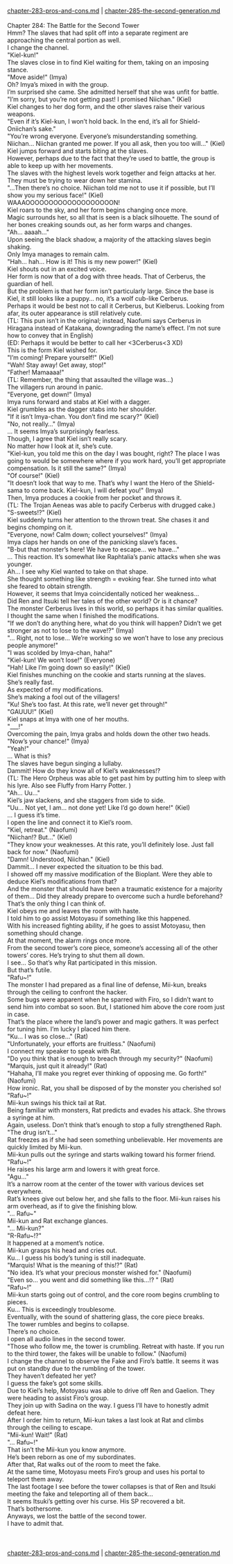 [chapter-283-pros-and-cons.md](./chapter-283-pros-and-cons.md) | [chapter-285-the-second-generation.md](./chapter-285-the-second-generation.md) <br/>
<br/>
Chapter 284: The Battle for the Second Tower<br/>
Hmm? The slaves that had split off into a separate regiment are approaching the central portion as well.<br/>
I change the channel.<br/>
"Kiel-kun!"<br/>
The slaves close in to find Kiel waiting for them, taking on an imposing stance.<br/>
"Move aside!" (Imya)<br/>
Oh? Imya’s mixed in with the group.<br/>
I’m surprised she came. She admitted herself that she was unfit for battle.<br/>
"I’m sorry, but you’re not getting past! I promised Niichan." (Kiel)<br/>
Kiel changes to her dog form, and the other slaves raise their various weapons.<br/>
"Even if it’s Kiel-kun, I won’t hold back. In the end, it’s all for Shield-Oniichan’s sake."<br/>
"You’re wrong everyone. Everyone’s misunderstanding something. Niichan… Niichan granted me power. If you all ask, then you too will…" (Kiel)<br/>
Kiel jumps forward and starts biting at the slaves.<br/>
However, perhaps due to the fact that they’re used to battle, the group is able to keep up with her movements.<br/>
The slaves with the highest levels work together and feign attacks at her.<br/>
They must be trying to wear down her stamina.<br/>
"…Then there’s no choice. Niichan told me not to use it if possible, but I’ll show you my serious face!" (Kiel)<br/>
WAAAOOOOOOOOOOOOOOOOOOON!<br/>
Kiel roars to the sky, and her form begins changing once more.<br/>
Magic surrounds her, so all that is seen is a black silhouette. The sound of her bones creaking sounds out, as her form warps and changes.<br/>
"Ah… aaaah…"<br/>
Upon seeing the black shadow, a majority of the attacking slaves begin shaking.<br/>
Only Imya manages to remain calm.<br/>
"Hah… hah… How is it! This is my new power!" (Kiel)<br/>
Kiel shouts out in an excited voice.<br/>
Her form is now that of a dog with three heads. That of Cerberus, the guardian of hell.<br/>
But the problem is that her form isn’t particularly large. Since the base is Kiel, it still looks like a puppy… no, it’s a wolf cub-like Cerberus.<br/>
Perhaps it would be best not to call it Cerberus, but Kielberus. Looking from afar, its outer appearance is still relatively cute.<br/>
(TL: This pun isn’t in the original; instead, Naofumi says Cerberus in Hiragana instead of Katakana, downgrading the name’s effect. I’m not sure how to convey that in English)<br/>
(ED: Perhaps it would be better to call her <3Cerberus<3 XD)<br/>
This is the form Kiel wished for.<br/>
"I’m coming! Prepare yourself!" (Kiel)<br/>
"Wah! Stay away! Get away, stop!"<br/>
"Father! Mamaaaa!"<br/>
(TL: Remember, the thing that assaulted the village was…)<br/>
The villagers run around in panic.<br/>
"Everyone, get down!" (Imya)<br/>
Imya runs forward and stabs at Kiel with a dagger.<br/>
Kiel grumbles as the dagger stabs into her shoulder.<br/>
"If it isn’t Imya-chan. You don’t find me scary?" (Kiel)<br/>
"No, not really…" (Imya)<br/>
… It seems Imya’s surprisingly fearless.<br/>
Though, I agree that Kiel isn’t really scary.<br/>
No matter how I look at it, she’s cute.<br/>
"Kiel-kun, you told me this on the day I was bought, right? The place I was going to would be somewhere where if you work hard, you’ll get appropriate compensation. Is it still the same?" (Imya)<br/>
"Of course!" (Kiel)<br/>
"It doesn’t look that way to me. That’s why I want the Hero of the Shield-sama to come back. Kiel-kun, I will defeat you!" (Imya)<br/>
Then, Imya produces a cookie from her pocket and throws it.<br/>
(TL: The Trojan Aeneas was able to pacify Cerberus with drugged cake.)<br/>
"S-sweets!?" (Kiel)<br/>
Kiel suddenly turns her attention to the thrown treat. She chases it and begins chomping on it.<br/>
"Everyone, now! Calm down; collect yourselves!" (Imya)<br/>
Imya claps her hands on one of the panicking slave’s faces.<br/>
"B-but that monster’s here! We have to escape… we have…"<br/>
… This reaction. It’s somewhat like Raphtalia’s panic attacks when she was younger.<br/>
Ah… I see why Kiel wanted to take on that shape.<br/>
She thought something like strength = evoking fear. She turned into what she feared to obtain strength.<br/>
However, it seems that Imya coincidentally noticed her weakness…<br/>
Did Ren and Itsuki tell her tales of the other world? Or is it chance?<br/>
The monster Cerberus lives in this world, so perhaps it has similar qualities.<br/>
I thought the same when I finished the modifications.<br/>
"If we don’t do anything here, what do you think will happen? Didn’t we get stronger as not to lose to the wave!?" (Imya)<br/>
"… Right, not to lose… We’re working so we won’t have to lose any precious people anymore!"<br/>
"I was scolded by Imya-chan, haha!"<br/>
"Kiel-kun! We won’t lose!" (Everyone)<br/>
"Hah! Like I’m going down so easily!" (Kiel)<br/>
Kiel finishes munching on the cookie and starts running at the slaves.<br/>
She’s really fast.<br/>
As expected of my modifications.<br/>
She’s making a fool out of the villagers!<br/>
"Ku! She’s too fast. At this rate, we’ll never get through!"<br/>
"GAUUU!" (Kiel)<br/>
Kiel snaps at Imya with one of her mouths.<br/>
"___!"<br/>
Overcoming the pain, Imya grabs and holds down the other two heads.<br/>
"Now’s your chance!" (Imya)<br/>
"Yeah!"<br/>
… What is this?<br/>
The slaves have begun singing a lullaby.<br/>
Dammit! How do they know all of Kiel’s weaknesses!?<br/>
(TL: The Hero Orpheus was able to get past him by putting him to sleep with his lyre. Also see Fluffy from Harry Potter. )<br/>
"Ah… Uu…"<br/>
Kiel’s jaw slackens, and she staggers from side to side.<br/>
"Uu… Not yet, I am… not done yet! Like I’d go down here!" (Kiel)<br/>
… I guess it’s time.<br/>
I open the line and connect it to Kiel’s room.<br/>
"Kiel, retreat." (Naofumi)<br/>
"Niichan!? But…" (Kiel)<br/>
"They know your weaknesses. At this rate, you’ll definitely lose. Just fall back for now." (Naofumi)<br/>
"Damn! Understood, Niichan." (Kiel)<br/>
Dammit… I never expected the situation to be this bad.<br/>
I showed off my massive modification of the Bioplant. Were they able to deduce Kiel’s modifications from that?<br/>
And the monster that should have been a traumatic existence for a majority of them… Did they already prepare to overcome such a hurdle beforehand?<br/>
That’s the only thing I can think of.<br/>
Kiel obeys me and leaves the room with haste.<br/>
I told him to go assist Motoyasu if something like this happened.<br/>
With his increased fighting ability, if he goes to assist Motoyasu, then something should change.<br/>
At that moment, the alarm rings once more.<br/>
From the second tower’s core piece, someone’s accessing all of the other towers’ cores. He’s trying to shut them all down.<br/>
I see… So that’s why Rat participated in this mission.<br/>
But that’s futile.<br/>
"Rafu~!"<br/>
The monster I had prepared as a final line of defense, Mii-kun, breaks through the ceiling to confront the hacker.<br/>
Some bugs were apparent when he sparred with Firo, so I didn’t want to send him into combat so soon. But, I stationed him above the core room just in case.<br/>
That’s the place where the land’s power and magic gathers. It was perfect for tuning him. I’m lucky I placed him there.<br/>
"Ku… I was so close…" (Rat)<br/>
"Unfortunately, your efforts are fruitless." (Naofumi)<br/>
I connect my speaker to speak with Rat.<br/>
"Do you think that is enough to breach through my security?" (Naofumi)<br/>
"Marquis, just quit it already!" (Rat)<br/>
"Hahaha, I’ll make you regret ever thinking of opposing me. Go forth!" (Naofumi)<br/>
How ironic. Rat, you shall be disposed of by the monster you cherished so!<br/>
"Rafu~!"<br/>
Mii-kun swings his thick tail at Rat.<br/>
Being familiar with monsters, Rat predicts and evades his attack. She throws a syringe at him.<br/>
Again, useless. Don’t think that’s enough to stop a fully strengthened Raph.<br/>
"The drug isn’t…"<br/>
Rat freezes as if she had seen something unbelievable. Her movements are quickly limited by Mii-kun.<br/>
Mii-kun pulls out the syringe and starts walking toward his former friend.<br/>
"Rafu~!"<br/>
He raises his large arm and lowers it with great force.<br/>
"Agu…"<br/>
It’s a narrow room at the center of the tower with various devices set everywhere.<br/>
Rat’s knees give out below her, and she falls to the floor. Mii-kun raises his arm overhead, as if to give the finishing blow.<br/>
"… Rafu~"<br/>
Mii-kun and Rat exchange glances.<br/>
"… Mii-kun?"<br/>
"R-Rafu~!?"<br/>
It happened at a moment’s notice.<br/>
Mii-kun grasps his head and cries out.<br/>
Ku… I guess his body’s tuning is still inadequate.<br/>
"Marquis! What is the meaning of this!?" (Rat)<br/>
"No idea. It’s what your precious monster wished for." (Naofumi)<br/>
"Even so… you went and did something like this…!? " (Rat)<br/>
"Rafu~!"<br/>
Mii-kun starts going out of control, and the core room begins crumbling to pieces.<br/>
Ku… This is exceedingly troublesome.<br/>
Eventually, with the sound of shattering glass, the core piece breaks.<br/>
The tower rumbles and begins to collapse.<br/>
There’s no choice.<br/>
I open all audio lines in the second tower.<br/>
"Those who follow me, the tower is crumbling. Retreat with haste. If you run to the third tower, the fakes will be unable to follow." (Naofumi)<br/>
I change the channel to observe the Fake and Firo’s battle. It seems it was put on standby due to the rumbling of the tower.<br/>
They haven’t defeated her yet?<br/>
I guess the fake’s got some skills.<br/>
Due to Kiel’s help, Motoyasu was able to drive off Ren and Gaelion. They were heading to assist Firo’s group.<br/>
They join up with Sadina on the way. I guess I’ll have to honestly admit defeat here.<br/>
After I order him to return, Mii-kun takes a last look at Rat and climbs through the ceiling to escape.<br/>
"Mii-kun! Wait!" (Rat)<br/>
"… Rafu~!"<br/>
That isn’t the Mii-kun you know anymore.<br/>
He’s been reborn as one of my subordinates.<br/>
After that, Rat walks out of the room to meet the fake.<br/>
At the same time, Motoyasu meets Firo’s group and uses his portal to teleport them away.<br/>
The last footage I see before the tower collapses is that of Ren and Itsuki meeting the fake and teleporting all of them back…<br/>
It seems Itsuki’s getting over his curse. His SP recovered a bit.<br/>
That’s bothersome.<br/>
Anyways, we lost the battle of the second tower.<br/>
I have to admit that.<br/>
<br/>
<br/> <br/>
[chapter-283-pros-and-cons.md](./chapter-283-pros-and-cons.md) | [chapter-285-the-second-generation.md](./chapter-285-the-second-generation.md) <br/>

